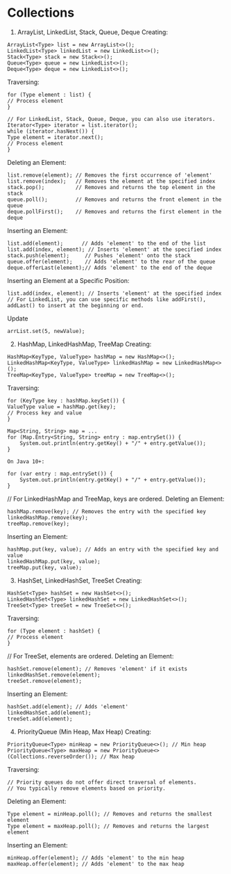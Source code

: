 # Collections

1. ArrayList, LinkedList, Stack, Queue, Deque
   Creating:

```
ArrayList<Type> list = new ArrayList<>();
LinkedList<Type> linkedList = new LinkedList<>();
Stack<Type> stack = new Stack<>();
Queue<Type> queue = new LinkedList<>();
Deque<Type> deque = new LinkedList<>();
```

Traversing:


```
for (Type element : list) {
// Process element
}
```

```
// For LinkedList, Stack, Queue, Deque, you can also use iterators.
Iterator<Type> iterator = list.iterator();
while (iterator.hasNext()) {
Type element = iterator.next();
// Process element
}
```

Deleting an Element:

```
list.remove(element); // Removes the first occurrence of 'element'
list.remove(index);   // Removes the element at the specified index
stack.pop();          // Removes and returns the top element in the stack
queue.poll();         // Removes and returns the front element in the queue
deque.pollFirst();    // Removes and returns the first element in the deque
```

Inserting an Element:

```
list.add(element);      // Adds 'element' to the end of the list
list.add(index, element); // Inserts 'element' at the specified index
stack.push(element);     // Pushes 'element' onto the stack
queue.offer(element);    // Adds 'element' to the rear of the queue
deque.offerLast(element);// Adds 'element' to the end of the deque
```

Inserting an Element at a Specific Position:

```
list.add(index, element); // Inserts 'element' at the specified index
// For LinkedList, you can use specific methods like addFirst(), addLast() to insert at the beginning or end.
```


Update

```
arrList.set(5, newValue);
```

2. HashMap, LinkedHashMap, TreeMap
   Creating:


```
HashMap<KeyType, ValueType> hashMap = new HashMap<>();
LinkedHashMap<KeyType, ValueType> linkedHashMap = new LinkedHashMap<>();
TreeMap<KeyType, ValueType> treeMap = new TreeMap<>();
```

Traversing:

```
for (KeyType key : hashMap.keySet()) {
ValueType value = hashMap.get(key);
// Process key and value
}

Map<String, String> map = ...
for (Map.Entry<String, String> entry : map.entrySet()) {
    System.out.println(entry.getKey() + "/" + entry.getValue());
}

On Java 10+:

for (var entry : map.entrySet()) {
    System.out.println(entry.getKey() + "/" + entry.getValue());
}
```

// For LinkedHashMap and TreeMap, keys are ordered.
Deleting an Element:

```
hashMap.remove(key); // Removes the entry with the specified key
linkedHashMap.remove(key);
treeMap.remove(key);
```

Inserting an Element:

```
hashMap.put(key, value); // Adds an entry with the specified key and value
linkedHashMap.put(key, value);
treeMap.put(key, value);
```

3. HashSet, LinkedHashSet, TreeSet
   Creating:

```
HashSet<Type> hashSet = new HashSet<>();
LinkedHashSet<Type> linkedHashSet = new LinkedHashSet<>();
TreeSet<Type> treeSet = new TreeSet<>();
```

Traversing:

```
for (Type element : hashSet) {
// Process element
}
```

// For TreeSet, elements are ordered.
Deleting an Element:

```
hashSet.remove(element); // Removes 'element' if it exists
linkedHashSet.remove(element);
treeSet.remove(element);
```

Inserting an Element:

```
hashSet.add(element); // Adds 'element'
linkedHashSet.add(element);
treeSet.add(element);
```

4. PriorityQueue (Min Heap, Max Heap)
   Creating:

```
PriorityQueue<Type> minHeap = new PriorityQueue<>(); // Min heap
PriorityQueue<Type> maxHeap = new PriorityQueue<>(Collections.reverseOrder()); // Max heap
```

Traversing:

```
// Priority queues do not offer direct traversal of elements.
// You typically remove elements based on priority.
```


Deleting an Element:

```
Type element = minHeap.poll(); // Removes and returns the smallest element
Type element = maxHeap.poll(); // Removes and returns the largest element
```

Inserting an Element:

```
minHeap.offer(element); // Adds 'element' to the min heap
maxHeap.offer(element); // Adds 'element' to the max heap
```